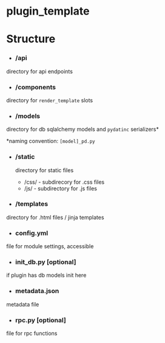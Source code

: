 # plugin_template

# Structure
* ### /api
directory for api endpoints
* ### /components
directory for `render_template` slots
* ### /models
directory for db sqlalchemy models and `pydatinc` serializers* 

*naming convention: `[model]_pd.py`

* ### /static
  directory for static files
  * /css/ - subdirecory for .css files
  * /js/ - subdirectory for .js files

* ### /templates
directory for .html files / jinja templates

* ### config.yml
file for module settings, accessible 

* ### init_db.py [optional]
if plugin has db models init here

* ### metadata.json
metadata file

* ### rpc.py [optional]
file for rpc functions

